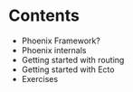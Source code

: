 # Contents
* Phoenix Framework?
* Phoenix internals
* Getting started with routing
* Getting started with Ecto
* Exercises
